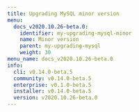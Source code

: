 ```yaml
---
title: Upgrading MySQL minor version
menu:
  docs_v2020.10.26-beta.0:
    identifier: my-upgrading-mysql-minor
    name: Minor version
    parent: my-upgrading-mysql
    weight: 30
menu_name: docs_v2020.10.26-beta.0
info:
  cli: v0.14.0-beta.5
  community: v0.14.0-beta.5
  enterprise: v0.1.0-beta.5
  installer: v0.14.0-beta.5
  version: v2020.10.26-beta.0
---
```


